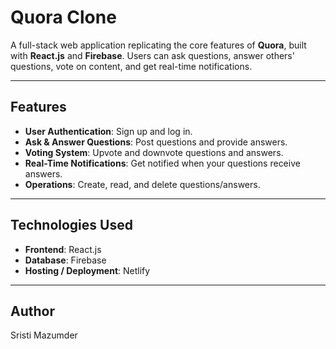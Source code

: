# Quora Clone

A full-stack web application replicating the core features of **Quora**, built with **React.js** and **Firebase**. Users can ask questions, answer others' questions, vote on content, and get real-time notifications.

---

## Features

- **User Authentication**: Sign up and log in.
- **Ask & Answer Questions**: Post questions and provide answers.
- **Voting System**: Upvote and downvote questions and answers.
- **Real-Time Notifications**: Get notified when your questions receive answers.
- **Operations**: Create, read, and delete questions/answers.

---

## Technologies Used

- **Frontend**: React.js
- **Database**: Firebase
- **Hosting / Deployment**: Netlify

---
## Author
Sristi Mazumder


